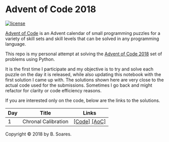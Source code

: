 # Advent of Code 2018

[![license](https://img.shields.io/github/license/mashape/apistatus.svg)]()

[Advent of Code](http://adventofcode.com) is an Advent calendar of small programming puzzles for a variety of skill sets and skill levels that can be solved in any programming language. 

This repo is my personal attempt at solving the [Advent of Code 2018](http://adventofcode.com) set of problems using Python. 

It is the first time I participate and my objective is to try and solve each puzzle on the day it is released, while also updating this notebook with the first solution I came up with. The solutions shown here are very close to the actual code used for the submissions. Sometimes I go back and might refactor for clarity or code efficiency reasons. 

If you are interested only on the code, below are the links to the solutions.


|   Day   | Title                                         |  Links                                       |
| --------|-----------------------------------------------|--------------------------------------------- |
|    1    | Chronal Calibration                           |  [\[Code\]](https://github.com/basoares/advent-of-code-2018/tree/master/day1) [\[AoC\]](http://adventofcode.com/2018/day/1) |

Copyright &copy; 2018 by B. Soares.
